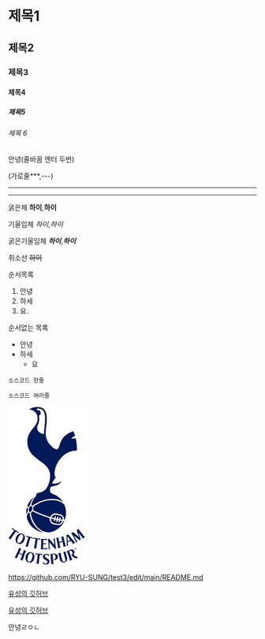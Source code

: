 # 제목1
## 제목2
### 제목3
#### 제목4
##### 제목5
###### 제목 6

안녕(줄바꿈 엔터 두번)

(가로줄***,---)
***
---

굵은체 **하이**,__하이__

기울임체 *하이*,_하이_

굵은기울임체 ***하이***,___하이___

취소선 ~~하이~~

순서목록
1. 안녕
2. 하세
3. 요. 

순서없는 목록
* 안녕
* 하세
  * 요

`소스코드 한줄`

```
소스코드 여러줄
```

![프로필 이미지](./pic.png)

<https://github.com/RYU-SUNG/test3/edit/main/README.md>

[유성의 깃허브](https://github.com/RYU-SUNG/test3/edit/main/README.md)

[유성의 깃허브](https://github.com/RYU-SUNG/test3/edit/main/README.md,"부가설명")


안녕ㄹㅇㄴ